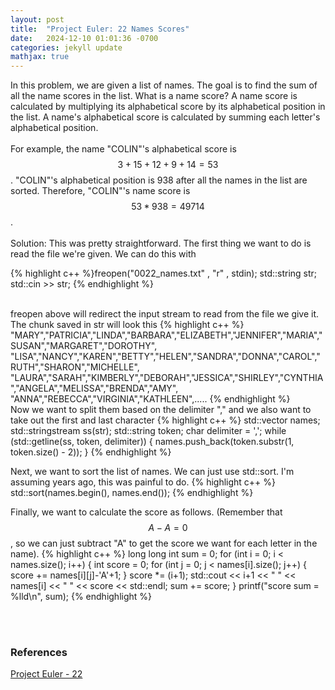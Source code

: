```yaml
---
layout: post
title:  "Project Euler: 22 Names Scores"
date:   2024-12-10 01:01:36 -0700
categories: jekyll update
mathjax: true
---
```

In this problem, we are given a list of names. The goal is to find the sum of all the name scores in the list. What is a name score? A name score is calculated by multiplying its alphabetical score by its alphabetical position in the list. A name's alphabetical score is calculated by summing each letter's alphabetical position. 
<br>
<br>
For example, the name "COLIN"'s alphabetical score is $$3 + 15 + 12 + 9 + 14 = 53$$. "COLIN"'s alphabetical position is 938 after all the names in the list are sorted. Therefore, "COLIN"'s name score is $$53 * 938 = 49714$$.
<br>
<br>
Solution: This was pretty straightforward. The first thing we want to do is read the file we're given. We can do this with
<!------------------------------------------------------------------------------------>
{% highlight c++ %}freopen("0022_names.txt" , "r" , stdin);
std::string str;
std::cin >> str;
{% endhighlight %}
<!------------------------------------------------------------------------------------>
<br>
freopen above will redirect the input stream to read from the file we give it. The chunk saved in str will look this
{% highlight c++ %}
"MARY","PATRICIA","LINDA","BARBARA","ELIZABETH","JENNIFER","MARIA","SUSAN","MARGARET","DOROTHY",
"LISA","NANCY","KAREN","BETTY","HELEN","SANDRA","DONNA","CAROL","RUTH","SHARON","MICHELLE",
"LAURA","SARAH","KIMBERLY","DEBORAH","JESSICA","SHIRLEY","CYNTHIA","ANGELA","MELISSA","BRENDA","AMY",
"ANNA","REBECCA","VIRGINIA","KATHLEEN",.....
{% endhighlight %}
<!------------------------------------------------------------------------------------>
<br>
Now we want to split them based on the delimiter "," and we also want to take out the first and last character
{% highlight c++ %}
std::vector<std::string> names;
std::stringstream ss(str);
std::string token;
char delimiter = ',';
while (std::getline(ss, token, delimiter)) {
    names.push_back(token.substr(1, token.size() - 2));
}
{% endhighlight %}
<!------------------------------------------------------------------------------------>

Next, we want to sort the list of names. We can just use std::sort. I'm assuming years ago, this was painful to do.
{% highlight c++ %}
std::sort(names.begin(), names.end());
{% endhighlight %}


Finally, we want to calculate the score as follows. (Remember that $$A-A=0$$, so we can just subtract "A" to get the score we want for each letter in the name). 
{% highlight c++ %}
long long int sum = 0;
for (int i = 0; i < names.size(); i++) {
    int score = 0;
    for (int j = 0; j < names[i].size(); j++) {
        score += names[i][j]-'A'+1;
    }
    score *= (i+1);
    std::cout << i+1 << " " << names[i] << " " << score << std::endl;
    sum += score;
}
printf("score sum = %lld\n", sum);
{% endhighlight %}

<br>
<br>
<!------------------------------------------------------------------------------------>
<h3>References</h3>
<a href="https://projecteuler.net/problem=22">Project Euler - 22</a>
<br>
<br>


